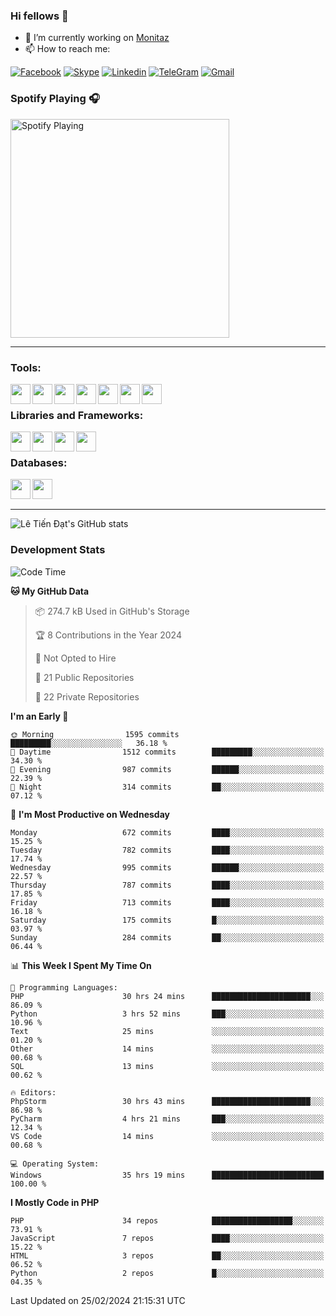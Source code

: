 ### Hi fellows 👋
- 🔭 I’m currently working on [Monitaz](https://monitaz.com/)
- 📫 How to reach me:

[![Facebook](https://img.shields.io/badge/Facebook-0000FF?logo=facebook&logoColor=white)](https://www.facebook.com/le.dat155)
[![Skype](https://img.shields.io/badge/Skype-blue?logo=skype&logoColor=white)](https://join.skype.com/invite/lr2sd8ZndbWr)
[![Linkedin](https://img.shields.io/badge/LinkedIn-0A66C2?logo=linkedin)](https://www.linkedin.com/in/ti%E1%BA%BFn-%C4%91%E1%BA%A1t-l%C3%AA-ba267a232/)
[![TeleGram](https://img.shields.io/badge/telegram-EF0EFF?logo=telegram)](https://t.me/subibi1505)
[![Gmail](https://img.shields.io/badge/Gmail-green?logo=gmail)](mailto:tiendat15599.dev@gmail.com)

### Spotify Playing 🎧
[<img src="https://tiendat-spotify.vercel.app/api/spotify" alt="Spotify Playing" width="350" />](https://open.spotify.com/user/21wi7t5t4zyugx5mgetrdo7xa)

---

### Tools:
<img align='left' height="32" width="32" src="https://upload.wikimedia.org/wikipedia/commons/thumb/c/c9/PhpStorm_Icon.svg/2048px-PhpStorm_Icon.svg.png">
<img align='left' height="32" width="32" src="https://upload.wikimedia.org/wikipedia/commons/thumb/1/1d/PyCharm_Icon.svg/1200px-PyCharm_Icon.svg.png">
<img align='left' height="32" width="32" src="https://cdn2.iconfinder.com/data/icons/pack1-baco-flurry-icons-style/512/XAMPP.png">
<img align='left' height="32" width="32" src="https://www.docker.com/wp-content/uploads/2022/03/vertical-logo-monochromatic.png">
<img align='left' height="32" width="32" src="https://www.mamp.info/images/icons/mamp-pro.png">
<img align='left' height="32" width="32" src="https://www.puttygen.com/wp-content/uploads/2019/05/Termius.png">
<img align='left' height="32" width="32" src="https://1475031.s21i.faiusr.com/4/1/ABUIABAEGAAg3dWc8AUoq7a8hAIwgAg4gAg.png">
<br>

### Libraries and Frameworks:
<img align='left' height="32" width="32" src="https://i0.wp.com/phocode.com/wp-content/uploads/2019/11/scrapyLogo.png?fit=300%2C300&ssl=1&w=640">
<img align='left' height="32" width="32" src="https://upload.wikimedia.org/wikipedia/commons/thumb/9/9a/Laravel.svg/985px-Laravel.svg.png">
<img align='left' height="32" width="32" src="https://cdn.worldvectorlogo.com/logos/codeigniter.svg">
<img align='left' height="32" width="32" src="https://upload.wikimedia.org/wikipedia/commons/thumb/e/ea/Zend-framework.svg/2560px-Zend-framework.svg.png">
<br>

### Databases:
<img align='left' height="32" width="32" src="https://download.logo.wine/logo/MySQL/MySQL-Logo.wine.png">
<img align='left' height="32" width="32" src="https://seeklogo.com/images/E/elasticsearch-logo-C75C4578EC-seeklogo.com.png">

<br>
<br>

---
![Lê Tiến Đạt's GitHub stats](https://github-readme-stats.vercel.app/api?username=tiendat15599&show_icons=true&count_private=true&theme=tokyonight)
### Development Stats


<!--START_SECTION:waka-->
![Code Time](http://img.shields.io/badge/Code%20Time-992%20hrs%2054%20mins-blue)

**🐱 My GitHub Data** 

> 📦 274.7 kB Used in GitHub's Storage 
 > 
> 🏆 8 Contributions in the Year 2024
 > 
> 🚫 Not Opted to Hire
 > 
> 📜 21 Public Repositories 
 > 
> 🔑 22 Private Repositories 
 > 
**I'm an Early 🐤** 

```text
🌞 Morning                1595 commits        █████████░░░░░░░░░░░░░░░░   36.18 % 
🌆 Daytime                1512 commits        █████████░░░░░░░░░░░░░░░░   34.30 % 
🌃 Evening                987 commits         ██████░░░░░░░░░░░░░░░░░░░   22.39 % 
🌙 Night                  314 commits         ██░░░░░░░░░░░░░░░░░░░░░░░   07.12 % 
```
📅 **I'm Most Productive on Wednesday** 

```text
Monday                   672 commits         ████░░░░░░░░░░░░░░░░░░░░░   15.25 % 
Tuesday                  782 commits         ████░░░░░░░░░░░░░░░░░░░░░   17.74 % 
Wednesday                995 commits         ██████░░░░░░░░░░░░░░░░░░░   22.57 % 
Thursday                 787 commits         ████░░░░░░░░░░░░░░░░░░░░░   17.85 % 
Friday                   713 commits         ████░░░░░░░░░░░░░░░░░░░░░   16.18 % 
Saturday                 175 commits         █░░░░░░░░░░░░░░░░░░░░░░░░   03.97 % 
Sunday                   284 commits         ██░░░░░░░░░░░░░░░░░░░░░░░   06.44 % 
```


📊 **This Week I Spent My Time On** 

```text
💬 Programming Languages: 
PHP                      30 hrs 24 mins      ██████████████████████░░░   86.09 % 
Python                   3 hrs 52 mins       ███░░░░░░░░░░░░░░░░░░░░░░   10.96 % 
Text                     25 mins             ░░░░░░░░░░░░░░░░░░░░░░░░░   01.20 % 
Other                    14 mins             ░░░░░░░░░░░░░░░░░░░░░░░░░   00.68 % 
SQL                      13 mins             ░░░░░░░░░░░░░░░░░░░░░░░░░   00.62 % 

🔥 Editors: 
PhpStorm                 30 hrs 43 mins      ██████████████████████░░░   86.98 % 
PyCharm                  4 hrs 21 mins       ███░░░░░░░░░░░░░░░░░░░░░░   12.34 % 
VS Code                  14 mins             ░░░░░░░░░░░░░░░░░░░░░░░░░   00.68 % 

💻 Operating System: 
Windows                  35 hrs 19 mins      █████████████████████████   100.00 % 
```

**I Mostly Code in PHP** 

```text
PHP                      34 repos            ██████████████████░░░░░░░   73.91 % 
JavaScript               7 repos             ████░░░░░░░░░░░░░░░░░░░░░   15.22 % 
HTML                     3 repos             ██░░░░░░░░░░░░░░░░░░░░░░░   06.52 % 
Python                   2 repos             █░░░░░░░░░░░░░░░░░░░░░░░░   04.35 % 
```




 Last Updated on 25/02/2024 21:15:31 UTC
<!--END_SECTION:waka-->
